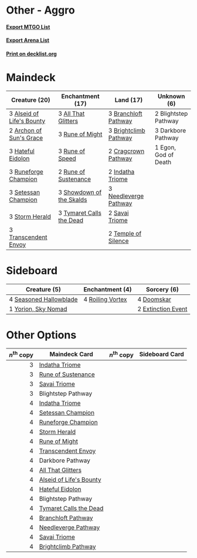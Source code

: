 # Other - Aggro

#### [Export MTGO List](../collection/Other%20-%20Aggro/Other%20-%20Aggro.txt)
#### [Export Arena List](../collection/Other%20-%20Aggro/Other%20-%20Aggro_arena.txt)
#### [Print on decklist.org](http://decklist.org/?deckmain=3%09All%20That%20Glitters%0A3%09Alseid%20of%20Life's%20Bounty%0A2%09Archon%20of%20Sun's%20Grace%0A2%09Blightstep%20Pathway%0A3%09Branchloft%20Pathway%0A3%09Brightclimb%20Pathway%0A2%09Cragcrown%20Pathway%0A3%09Darkbore%20Pathway%0A1%09Egon,%20God%20of%20Death%0A3%09Hateful%20Eidolon%0A2%09Indatha%20Triome%0A3%09Needleverge%20Pathway%0A3%09Rune%20of%20Might%0A3%09Rune%20of%20Speed%0A2%09Rune%20of%20Sustenance%0A3%09Runeforge%20Champion%0A2%09Savai%20Triome%0A3%09Setessan%20Champion%0A3%09Showdown%20of%20the%20Skalds%0A3%09Storm%20Herald%0A2%09Temple%20of%20Silence%0A3%09Transcendent%20Envoy%0A3%09Tymaret%20Calls%20the%20Dead&deckside=4%09Doomskar%0A2%09Extinction%20Event%0A4%09Roiling%20Vortex%0A4%09Seasoned%20Hallowblade%0A1%09Yorion,%20Sky%20Nomad)
# Maindeck

|                                           Creature (20)                                            |                                         Enchantment (17)                                          |                                           Land (17)                                            |    Unknown (6)     |
|----------------------------------------------------------------------------------------------------|---------------------------------------------------------------------------------------------------|------------------------------------------------------------------------------------------------|--------------------|
|3 [Alseid of Life's Bounty](http://gatherer.wizards.com/Pages/Card/Details.aspx?multiverseid=476252)|3 [All That Glitters](http://gatherer.wizards.com/Pages/Card/Details.aspx?multiverseid=472964)     |3 [Branchloft Pathway](http://gatherer.wizards.com/Pages/Card/Details.aspx?multiverseid=491909) |2 Blightstep Pathway|
|2 [Archon of Sun's Grace](http://gatherer.wizards.com/Pages/Card/Details.aspx?multiverseid=476254)  |3 [Rune of Might](http://gatherer.wizards.com/Pages/Card/Details.aspx?multiverseid=503807)         |3 [Brightclimb Pathway](http://gatherer.wizards.com/Pages/Card/Details.aspx?multiverseid=491911)|3 Darkbore Pathway  |
|3 [Hateful Eidolon](http://gatherer.wizards.com/Pages/Card/Details.aspx?multiverseid=476352)        |3 [Rune of Speed](http://gatherer.wizards.com/Pages/Card/Details.aspx?multiverseid=503760)         |2 [Cragcrown Pathway](http://gatherer.wizards.com/Pages/Card/Details.aspx?multiverseid=491915)  |1 Egon, God of Death|
|3 [Runeforge Champion](http://gatherer.wizards.com/Pages/Card/Details.aspx?multiverseid=503632)     |2 [Rune of Sustenance](http://gatherer.wizards.com/Pages/Card/Details.aspx?multiverseid=503631)    |2 [Indatha Triome](http://gatherer.wizards.com/Pages/Card/Details.aspx?multiverseid=479768)     |                    |
|3 [Setessan Champion](http://gatherer.wizards.com/Pages/Card/Details.aspx?multiverseid=476449)      |3 [Showdown of the Skalds](http://gatherer.wizards.com/Pages/Card/Details.aspx?multiverseid=503845)|3 [Needleverge Pathway](http://gatherer.wizards.com/Pages/Card/Details.aspx?multiverseid=491918)|                    |
|3 [Storm Herald](http://gatherer.wizards.com/Pages/Card/Details.aspx?multiverseid=476407)           |3 [Tymaret Calls the Dead](http://gatherer.wizards.com/Pages/Card/Details.aspx?multiverseid=476369)|2 [Savai Triome](http://gatherer.wizards.com/Pages/Card/Details.aspx?multiverseid=479773)       |                    |
|3 [Transcendent Envoy](http://gatherer.wizards.com/Pages/Card/Details.aspx?multiverseid=476291)     |                                                                                                   |2 [Temple of Silence](http://gatherer.wizards.com/Pages/Card/Details.aspx?multiverseid=373522)  |                    |


# Sideboard

|                                          Creature (5)                                           |                                      Enchantment (4)                                      |                                         Sorcery (6)                                         |
|-------------------------------------------------------------------------------------------------|-------------------------------------------------------------------------------------------|---------------------------------------------------------------------------------------------|
|4 [Seasoned Hallowblade](http://gatherer.wizards.com/Pages/Card/Details.aspx?multiverseid=485357)|4 [Roiling Vortex](http://gatherer.wizards.com/Pages/Card/Details.aspx?multiverseid=491797)|4 [Doomskar](http://gatherer.wizards.com/Pages/Card/Details.aspx?multiverseid=503613)        |
|1 [Yorion, Sky Nomad](http://gatherer.wizards.com/Pages/Card/Details.aspx?multiverseid=479752)   |                                                                                           |2 [Extinction Event](http://gatherer.wizards.com/Pages/Card/Details.aspx?multiverseid=479608)|


# Other Options

|*n*<sup>th</sup> copy|                                          Maindeck Card                                           |*n*<sup>th</sup> copy|Sideboard Card|
|--------------------:|--------------------------------------------------------------------------------------------------|---------------------|--------------|
|                    3|[Indatha Triome](http://gatherer.wizards.com/Pages/Card/Details.aspx?multiverseid=479768)         |                     |              |
|                    3|[Rune of Sustenance](http://gatherer.wizards.com/Pages/Card/Details.aspx?multiverseid=503631)     |                     |              |
|                    3|[Savai Triome](http://gatherer.wizards.com/Pages/Card/Details.aspx?multiverseid=479773)           |                     |              |
|                    3|Blightstep Pathway                                                                                |                     |              |
|                    4|[Indatha Triome](http://gatherer.wizards.com/Pages/Card/Details.aspx?multiverseid=479768)         |                     |              |
|                    4|[Setessan Champion](http://gatherer.wizards.com/Pages/Card/Details.aspx?multiverseid=476449)      |                     |              |
|                    4|[Runeforge Champion](http://gatherer.wizards.com/Pages/Card/Details.aspx?multiverseid=503632)     |                     |              |
|                    4|[Storm Herald](http://gatherer.wizards.com/Pages/Card/Details.aspx?multiverseid=476407)           |                     |              |
|                    4|[Rune of Might](http://gatherer.wizards.com/Pages/Card/Details.aspx?multiverseid=503807)          |                     |              |
|                    4|[Transcendent Envoy](http://gatherer.wizards.com/Pages/Card/Details.aspx?multiverseid=476291)     |                     |              |
|                    4|Darkbore Pathway                                                                                  |                     |              |
|                    4|[All That Glitters](http://gatherer.wizards.com/Pages/Card/Details.aspx?multiverseid=472964)      |                     |              |
|                    4|[Alseid of Life's Bounty](http://gatherer.wizards.com/Pages/Card/Details.aspx?multiverseid=476252)|                     |              |
|                    4|[Hateful Eidolon](http://gatherer.wizards.com/Pages/Card/Details.aspx?multiverseid=476352)        |                     |              |
|                    4|Blightstep Pathway                                                                                |                     |              |
|                    4|[Tymaret Calls the Dead](http://gatherer.wizards.com/Pages/Card/Details.aspx?multiverseid=476369) |                     |              |
|                    4|[Branchloft Pathway](http://gatherer.wizards.com/Pages/Card/Details.aspx?multiverseid=491909)     |                     |              |
|                    4|[Needleverge Pathway](http://gatherer.wizards.com/Pages/Card/Details.aspx?multiverseid=491918)    |                     |              |
|                    4|[Savai Triome](http://gatherer.wizards.com/Pages/Card/Details.aspx?multiverseid=479773)           |                     |              |
|                    4|[Brightclimb Pathway](http://gatherer.wizards.com/Pages/Card/Details.aspx?multiverseid=491911)    |                     |              |

